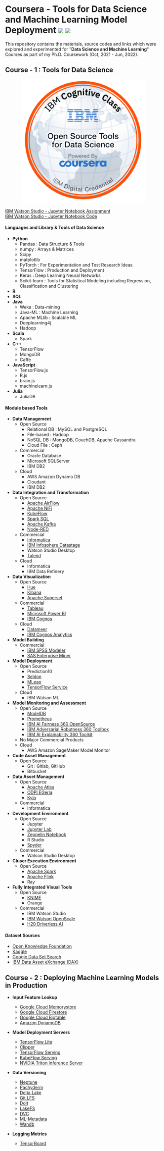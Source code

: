 # Coursera - Tools for Data Science and Machine Learning Model Deployment ![](https://img.shields.io/badge/madeby-Ramaguru-blue.svg) ![](https://img.shields.io/badge/Ph.D%20Coursework-In_Progress-orange)


This repository contains the materials, source codes and links which were explored and experimented for "**Data Science and Machine Learning**" Courses as part of my Ph.D. Coursework (Oct, 2021 - Jun, 2022). 

## Course - 1 : Tools for Data Science

<p align="center">
  <img src="Assets/IBM_Digital_Badge.png" width="400" /> 
</p>

[IBM Watson Studio - Jupyter Notebook Assignment](https://eu-gb.dataplatform.cloud.ibm.com/analytics/notebooks/v2/ecfa7442-c41b-49d6-81d3-90c3d2109942/view?access_token=bcfffe427c4efabfa3c928fb5d25534cc7e9cbacfb777dfe93f99ee1fa2b8441) <br/>
[IBM Watson Studio - Jupyter Notebook Code](https://eu-gb.dataplatform.cloud.ibm.com/analytics/notebooks/v2/3a7c965b-3fdb-4eb9-9749-489d432ac8f2/view?access_token=bc12bb9828bcbd07bb1e29d58f3988853d2d766efd137818ac2f60a4ba7b8d47) <br/>

#### Languages and Library & Tools of Data Science 
  - **Python** 
    - Pandas : Data Structure & Tools
    - numpy : Arrays & Matrices
    - Scipy
    - matplotlib
    - PyTorch : For Experimentation and Test Research Ideas
    - TensorFlow : Production and Deployment
    - Keras : Deep Learning Neural Networks
    - Scikit-learn : Tools for Statistical Modeling including Regression, Classification and Clustering
  - **R** 
  - **SQL**
  - **Java**
    - Weka : Data-mining
    - Java-ML : Machine Learning
    - Apache MLlib : Scalable ML
    - Deeplearning4j
    - Hadoop
  - **Scala**
    - Spark
  - **C++**
    - TensorFlow
    - MongoDB
    - Caffe
  - **JavaScript**
    - TensorFlow.js
    - R.js
    - brain.js
    - machinelearn.js
  - **Julia**
    - JuliaDB

#### Module based Tools

- **Data Management**
  - Open Source
    - Relational DB : MySQL and PostgreSQL
    - File-based : Hadoop
    - NoSQL DB : MongoDB, CouchDB, Apache Cassandra
    - Cloud File : Ceph
  - Commercial
    - Oracle Database 
    - Microsoft SQLServer
    - IBM DB2
  - Cloud 
    - AWS Amazon Dynamo DB
    - Cloudant
    - IBM DB2
- **Data Integration and Transformation**
  - Open Source
    - [Apache AirFlow](https://airflow.apache.org/)
    - [Apache NiFi](https://nifi.apache.org/)
    - [KubeFlow](https://www.kubeflow.org/)
    - [Spark SQL](https://spark.apache.org/sql/)
    - [Apache Kafka](https://kafka.apache.org/)
    - [Node-RED](https://nodered.org/)
  - Commercial
    - [Informatica](https://www.informatica.com/)
    - [IBM Infosphere Datastage](https://www.ibm.com/products/datastage)
    - Watson Studio Desktop
    - [Talend](https://www.talend.com/)
  - Cloud 
    - Informatica
    - IBM Data Refinery
- **Data Visualization**
  - Open Source
    - [Hue](https://gethue.com/)
    - [Kibana](https://www.elastic.co/kibana/)
    - [Apache Superset](https://superset.apache.org/)
  - Commercial
    - [Tableau](https://www.tableau.com/)
    - [Microsoft Power BI](https://powerbi.microsoft.com/en-us/)
    - [IBM Cognos]()
  - Cloud
    - [Datameer](https://www.datameter.com/)
    - [IBM Cognos Analytics](https://www.ibm.com/products/cognos-analytics)
- **Model Building**
  - Commercial
    - [IBM SPSS Modeler](https://www.ibm.com/products/spss-modeler)
    - [SAS Enterprise Miner](https://www.sas.com/en_us/software/enterprise-miner.html)
- **Model Deployment**
  - Open Source
    - Prediction10
    - [Seldon](https://www.seldon.io/)
    - [MLeap](https://mleap.in/)
    - [TensorFlow Service](https://www.tensorflow.org/tfx/guide/serving)
  - Cloud 
    - IBM Watson ML
- **Model Monitoring and Assessment**
  - Open Source
    - [ModelDB](https://senselab.med.yale.edu/ModelDB/)
    - [Prometheus](https://prometheus.io/)
    - [IBM AI Fairness 360 OpenSource](https://aif360.mybluemix.net/)
    - [IBM Adversarial Robutness 360 Toolbox](https://art360.mybluemix.net/)
    - [IBM AI Explainability 360 Toolkit](https://aix360.mybluemix.net/)
  - No Major Commercial Products
  - Cloud 
    - AWS Amazon SageMaker Model Monitor
- **Code Asset Management**
  - Open Source
    - Git : Gitlab, GitHub
    - Bitbucket
- **Data Asset Management**
  - Open Source
    - [Apache Atlas](https://atlas.apache.org/#/)
    - [ODPI EGeria](https://egeria-project.org/)
    - [Kylo](https://kylo.io/)
  - Commercial
    - Informatica
- **Development Environment**
  - Open Source
    - Jupyter
    - [Jupyter Lab](https://jupyter.org/)
    - [Zeppelin Notebook](https://zeppelin.apache.org/)
    - R Studio
    - [Spyder](https://www.spyder-ide.org/)
  - Commercial
    - Watson Studio Desktop
- **Cluser Execution Environment**
  - Open Source
    - [Apache Spark](https://spark.apache.org/)
    - [Apache Flink](https://flink.apache.org/)
    - Ray
- **Fully Integrated Visual Tools**
  - Open Source
    - [KNIME](https://www.knime.com/)
    - Orange
  - Commercial
    - IBM Watson Studio
    - [IBM Watson OpenScale](https://www.ibm.com/docs/en/cloud-paks/cp-data/3.5.0?topic=services-watson-openscale)
    - [H20 Driverless AI](https://h2o.ai/platform/ai-cloud/make/h2o-driverless-ai/)
    
#### Dataset Sources
- [Open Knowledge Foundation](https://okfn.org/)
- [Kaggle](https://www.kaggle.com/)
- [Google Data Set Search](https://datasetsearch.research.google.com/)
- [IBM Data Asset eXchange (DAX)](https://developer.ibm.com/exchanges/data/)

## Course - 2 : Deploying Machine Learning Models in Production

- **Input Feature Lookup**
  - [Google Cloud Memorystore](https://cloud.google.com/memorystore)
  - [Google Cloud Firestore](https://cloud.google.com/firestore)
  - [Google Cloud Bigtable](https://cloud.google.com/bigtable)
  - [Amazon DynamoDB](https://aws.amazon.com/dynamodb/)

- **Model Deployment Servers**
  - [TensorFlow Lite](https://www.tensorflow.org/lite)
  - [Clipper]()
  - [TensorFlow Serving](https://www.tensorflow.org/tfx/guide/serving)
  - [KubeFlow Serving](https://www.kubeflow.org/docs/started/)
  - [NVIDIA Triton Inference Server](https://developer.nvidia.com/nvidia-triton-inference-server)
   
- **Data Versioning**
  - [Neptune](https://neptune.ai/)
  - [Pachyderm](https://www.pachyderm.com/)
  - [Delta Lake](https://delta.io/)
  - [Git LFS](https://git-lfs.github.com/)
  - [Dolt](https://www.dolthub.com/)
  - [LakeFS](https://lakefs.io/)
  - [DVC](https://dvc.org/)
  - [ML-Metadata](https://www.tensorflow.org/tfx/guide/mlmd)
  - [Wandb](https://wandb.ai/site)
  
- **Logging Metrics**
  - [TensorBoard](https://www.tensorflow.org/tensorboard)
